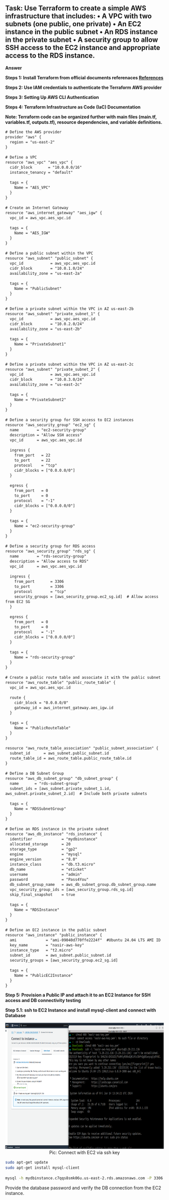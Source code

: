 Task: Use Terraform to create a simple AWS infrastructure that includes:
• A VPC with two subnets (one public, one private)
• An EC2 instance in the public subnet
• An RDS instance in the private subnet
• A security group to allow SSH access to the EC2 instance and appropriate access to
the RDS instance.
---
**Answer**

**Steps 1: Install Terraform from official documents referenaces [References](https://developer.hashicorp.com/terraform/tutorials/aws-get-started/install-cli)**

**Steps 2: Use IAM credentials to authenticate the Terraform AWS provider**

**Steps 3: Setting Up AWS CLI Authentication**

**Steps 4: Terraform Infrastructure as Code (IaC) Documentation**

**Note: Terraform code can be organized further with main files (main.tf, variables.tf, outputs.tf), resource dependencies, and variable definitions.**

```hcl
# Define the AWS provider
provider "aws" {
  region = "us-east-2"
}

# Define a VPC
resource "aws_vpc" "aes_vpc" {
  cidr_block       = "10.0.0.0/16"
  instance_tenancy = "default"

  tags = {
    Name = "AES_VPC"
  }
}

# Create an Internet Gateway
resource "aws_internet_gateway" "aes_igw" {
  vpc_id = aws_vpc.aes_vpc.id

  tags = {
    Name = "AES_IGW"
  }
}

# Define a public subnet within the VPC
resource "aws_subnet" "public_subnet" {
  vpc_id            = aws_vpc.aes_vpc.id
  cidr_block        = "10.0.1.0/24"
  availability_zone = "us-east-2a"

  tags = {
    Name = "PublicSubnet"
  }
}

# Define a private subnet within the VPC in AZ us-east-2b
resource "aws_subnet" "private_subnet_1" {
  vpc_id            = aws_vpc.aes_vpc.id
  cidr_block        = "10.0.2.0/24"
  availability_zone = "us-east-2b"

  tags = {
    Name = "PrivateSubnet1"
  }
}

# Define a private subnet within the VPC in AZ us-east-2c
resource "aws_subnet" "private_subnet_2" {
  vpc_id            = aws_vpc.aes_vpc.id
  cidr_block        = "10.0.3.0/24"
  availability_zone = "us-east-2c"

  tags = {
    Name = "PrivateSubnet2"
  }
}

# Define a security group for SSH access to EC2 instances
resource "aws_security_group" "ec2_sg" {
  name        = "ec2-security-group"
  description = "Allow SSH access"
  vpc_id      = aws_vpc.aes_vpc.id

  ingress {
    from_port   = 22
    to_port     = 22
    protocol    = "tcp"
    cidr_blocks = ["0.0.0.0/0"]
  }

  egress {
    from_port   = 0
    to_port     = 0
    protocol    = "-1"
    cidr_blocks = ["0.0.0.0/0"]
  }

  tags = {
    Name = "ec2-security-group"
  }
}

# Define a security group for RDS access
resource "aws_security_group" "rds_sg" {
  name        = "rds-security-group"
  description = "Allow access to RDS"
  vpc_id      = aws_vpc.aes_vpc.id

  ingress {
    from_port       = 3306
    to_port         = 3306
    protocol        = "tcp"
    security_groups = [aws_security_group.ec2_sg.id]  # Allow access from EC2 SG
  }

  egress {
    from_port   = 0
    to_port     = 0
    protocol    = "-1"
    cidr_blocks = ["0.0.0.0/0"]
  }

  tags = {
    Name = "rds-security-group"
  }
}

# Create a public route table and associate it with the public subnet
resource "aws_route_table" "public_route_table" {
  vpc_id = aws_vpc.aes_vpc.id

  route {
    cidr_block = "0.0.0.0/0"
    gateway_id = aws_internet_gateway.aes_igw.id
  }

  tags = {
    Name = "PublicRouteTable"
  }
}

resource "aws_route_table_association" "public_subnet_association" {
  subnet_id      = aws_subnet.public_subnet.id
  route_table_id = aws_route_table.public_route_table.id
}

# Define a DB Subnet Group
resource "aws_db_subnet_group" "db_subnet_group" {
  name       = "rds-subnet-group"
  subnet_ids = [aws_subnet.private_subnet_1.id, aws_subnet.private_subnet_2.id]  # Include both private subnets

  tags = {
    Name = "RDSSubnetGroup"
  }
}

# Define an RDS instance in the private subnet
resource "aws_db_instance" "rds_instance" {
  identifier             = "mydbinstance"
  allocated_storage      = 20
  storage_type           = "gp2"
  engine                 = "mysql"
  engine_version         = "8.0"
  instance_class         = "db.t3.micro"
  db_name                = "eticket"
  username               = "admin"
  password               = "Pass4You"
  db_subnet_group_name   = aws_db_subnet_group.db_subnet_group.name
  vpc_security_group_ids = [aws_security_group.rds_sg.id]
  skip_final_snapshot    = true

  tags = {
    Name = "RDSInstance"
  }
}

# Define an EC2 instance in the public subnet
resource "aws_instance" "public_instance" {
  ami             = "ami-09040d770ffe2224f"  #Ubuntu 24.04 LTS AMI ID
  key_name        = "nasir-aws-key"
  instance_type   = "t2.micro"
  subnet_id       = aws_subnet.public_subnet.id
  security_groups = [aws_security_group.ec2_sg.id]

  tags = {
    Name = "PublicEC2Instance"
  }
}
```


**Step 5: Provision a Public IP and attach it to an EC2 Instance for SSH access and DB connectivity testing**


**Step 5.1: ssh to EC2 Instance and install mysql-client and connect with Database**

<p align="center">
  <img src="./image/aws-ec2-attached.png" alt="Connect with EC2 via ssh key" title="Connect with EC2 via ssh key" height="400" width="750"/>
  <br/>
  Pic: Connect with EC2 via ssh key
</p>


```bash
sudo apt-get update
sudo apt-get install mysql-client

mysql -h mydbinstance.c7qqs8smk06u.us-east-2.rds.amazonaws.com -P 3306 -u admin -p
```

Provide the database password and verify the DB connection from the EC2 instance.
